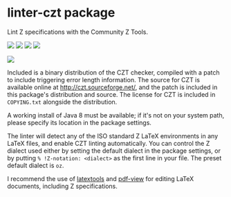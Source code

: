# linter-czt package

Lint Z specifications with the Community Z Tools.

![](https://img.shields.io/apm/v/linter-czt.svg)
![](https://img.shields.io/apm/l/linter-czt.svg)
![](https://img.shields.io/github/issues/codebje/linter-czt.svg)
![](https://img.shields.io/maintenance/yes/2016.svg)

![](http://xn--wxa.bje.id.au/images/linter-czt.png)

Included is a binary distribution of the CZT checker, compiled with a patch to include triggering error length information.  The source for CZT is available online at http://czt.sourceforge.net/, and the patch is included in this package's distribution and source.  The license for CZT is included in `COPYING.txt` alongside the distribution.

A working install of Java 8 must be available; if it's not on your system path, please specify its location in the package settings.

The linter will detect any of the ISO standard Z LaTeX environments in any
LaTeX files, and enable CZT linting automatically.  You can control the Z
dialect used either by setting the default dialect in the package settings,
or by putting `% !Z-notation: <dialect>` as the first line in your file.  The preset default dialect is `oz`.

I recommend the use of [latextools] and [pdf-view] for editing LaTeX documents,
including Z specifications.

[latextools]: https://atom.io/packages/latextools
[pdf-view]: https://atom.io/packages/pdf-view
